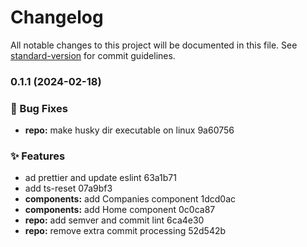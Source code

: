# Changelog

All notable changes to this project will be documented in this file. See [standard-version](https://github.com/conventional-changelog/standard-version) for commit guidelines.

### 0.1.1 (2024-02-18)


### 🐛 Bug Fixes

* **repo:** make husky dir executable on linux 9a60756


### ✨ Features

* ad prettier and update eslint 63a1b71
* add ts-reset 07a9bf3
* **components:** add Companies component 1dcd0ac
* **components:** add Home component 0c0ca87
* **repo:** add semver and commit lint 6ca4e30
* **repo:** remove extra commit processing 52d542b
